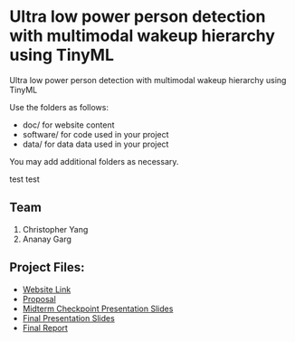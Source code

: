 # Ultra low power person detection with multimodal wakeup hierarchy using TinyML
Ultra low power person detection with multimodal wakeup hierarchy using TinyML

Use the folders as follows:

* doc/ for website content
* software/ for code used in your project
* data/ for data data used in your project

You may add additional folders as necessary.

test test

## Team
1. Christopher Yang
2. Ananay Garg

## Project Files:

* [Website Link](https://ananayg.github.io/multimodal_intrusion_detection/)
* [Proposal](https://ananayg.github.io/multimodal_intrusion_detection/proposal)
* [Midterm Checkpoint Presentation Slides](http://)
* [Final Presentation Slides](http://)
* [Final Report](https://ananayg.github.io/multimodal_intrusion_detection/report)
